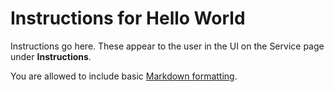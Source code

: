 # Instructions for Hello World

Instructions go here.  These appear to the user in the UI on the Service page under **Instructions**.

You are allowed to include basic [Markdown formatting](https://www.markdownguide.org/basic-syntax).

